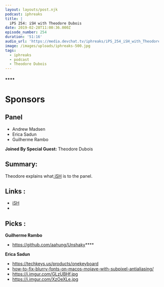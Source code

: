 ```yaml
---
layout: layouts/post.njk
podcast: iphreaks
title: |
  iPS 254: iSH with Theodore Dubois
date: 2019-02-28T11:00:36.000Z
episode_number: 254
duration: '51:16'
audio_url: 'https://media.devchat.tv/iphreaks/iPS_254_iSH_with_Theodore_Dubois.mp3'
image: /images/uploads/iphreaks-500.jpg
tags:
  - iphreaks
  - podcast
  - Theodore Dubois
---
```

#### ****

# Sponsors



## Panel

* Andrew Madsen
* Erica Sadun
* Guilherme Rambo


**Joined By Special Guest:** Theodore Dubois

## Summary:

Theodore explains what[ iSH](https://ish.app/) is to the panel. 

## **Links** :

* [ iSH](https://ish.app/) 
* 

## **Picks** :

**Guilherme Rambo**

* <https://github.com/aahung/Unshaky>****

**Erica Sadun**

* <https://techkeys.us/products/onekeyboard>
* [how-to-fix-blurry-fonts-on-macos-mojave-with-subpixel-antialiasing/](https://www.howtogeek.com/358596/how-to-fix-blurry-fonts-on-macos-mojave-with-subpixel-antialiasing/)
* <https://i.imgur.com/GLzUBHf.jpg>
* <https://i.imgur.com/XzOeXLe.jpg>

###
